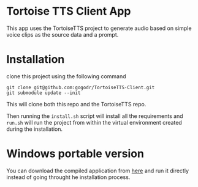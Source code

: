 # Tortoise TTS Client App
This app uses the TortoiseTTS project to generate audio based on simple voice clips as the source data and a prompt.

# Installation
clone this project using the following command 
```
git clone git@github.com:gogodr/TortoiseTTS-Client.git
git submodule update --init
```
This will clone both this repo and the TortoiseTTS repo.

Then running the `install.sh` script will install all the requirements and `run.sh` will run the project from within the virtual environment created during the installation.

# Windows portable version
You can download the compiled application from [here](https://drive.google.com/file/d/1EEAu3ve1Lsj0IArUqB-Cbuo6YTcZKJx4/view?usp=sharing) and run it directly instead of going throught he installation process.